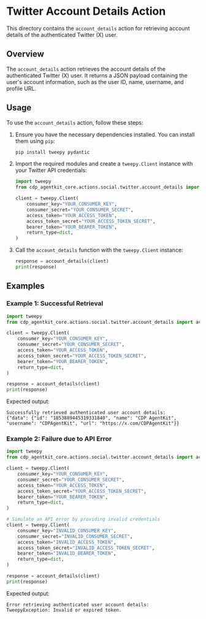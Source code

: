 # Twitter Account Details Action

This directory contains the `account_details` action for retrieving account details of the authenticated Twitter (X) user.

## Overview

The `account_details` action retrieves the account details of the authenticated Twitter (X) user. It returns a JSON payload containing the user's account information, such as the user ID, name, username, and profile URL.

## Usage

To use the `account_details` action, follow these steps:

1. Ensure you have the necessary dependencies installed. You can install them using `pip`:

   ```bash
   pip install tweepy pydantic
   ```

2. Import the required modules and create a `tweepy.Client` instance with your Twitter API credentials:

   ```python
   import tweepy
   from cdp_agentkit_core.actions.social.twitter.account_details import account_details

   client = tweepy.Client(
       consumer_key="YOUR_CONSUMER_KEY",
       consumer_secret="YOUR_CONSUMER_SECRET",
       access_token="YOUR_ACCESS_TOKEN",
       access_token_secret="YOUR_ACCESS_TOKEN_SECRET",
       bearer_token="YOUR_BEARER_TOKEN",
       return_type=dict,
   )
   ```

3. Call the `account_details` function with the `tweepy.Client` instance:

   ```python
   response = account_details(client)
   print(response)
   ```

## Examples

### Example 1: Successful Retrieval

```python
import tweepy
from cdp_agentkit_core.actions.social.twitter.account_details import account_details

client = tweepy.Client(
    consumer_key="YOUR_CONSUMER_KEY",
    consumer_secret="YOUR_CONSUMER_SECRET",
    access_token="YOUR_ACCESS_TOKEN",
    access_token_secret="YOUR_ACCESS_TOKEN_SECRET",
    bearer_token="YOUR_BEARER_TOKEN",
    return_type=dict,
)

response = account_details(client)
print(response)
```

Expected output:

```
Successfully retrieved authenticated user account details:
{"data": {"id": "1853889445319331840", "name": "CDP AgentKit", "username": "CDPAgentKit", "url": "https://x.com/CDPAgentKit"}}
```

### Example 2: Failure due to API Error

```python
import tweepy
from cdp_agentkit_core.actions.social.twitter.account_details import account_details

client = tweepy.Client(
    consumer_key="YOUR_CONSUMER_KEY",
    consumer_secret="YOUR_CONSUMER_SECRET",
    access_token="YOUR_ACCESS_TOKEN",
    access_token_secret="YOUR_ACCESS_TOKEN_SECRET",
    bearer_token="YOUR_BEARER_TOKEN",
    return_type=dict,
)

# Simulate an API error by providing invalid credentials
client = tweepy.Client(
    consumer_key="INVALID_CONSUMER_KEY",
    consumer_secret="INVALID_CONSUMER_SECRET",
    access_token="INVALID_ACCESS_TOKEN",
    access_token_secret="INVALID_ACCESS_TOKEN_SECRET",
    bearer_token="INVALID_BEARER_TOKEN",
    return_type=dict,
)

response = account_details(client)
print(response)
```

Expected output:

```
Error retrieving authenticated user account details:
TweepyException: Invalid or expired token.
```
